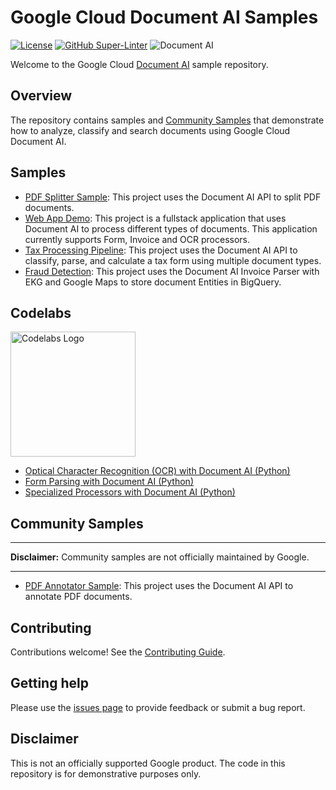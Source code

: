# Google Cloud Document AI Samples

[![License](https://img.shields.io/badge/License-Apache%202.0-blue.svg)](LICENSE)
[![GitHub Super-Linter](https://github.com/GoogleCloudPlatform/document-ai-samples/workflows/Lint%20Code%20Base/badge.svg)](https://github.com/marketplace/actions/super-linter)
![Document AI](https://storage.googleapis.com/gweb-cloudblog-publish/images/gcp_docai_platform.1000064920000870.max-2000x2000.jpg)

Welcome to the Google Cloud [Document AI](https://cloud.google.com/document-ai) sample repository.

## Overview

The repository contains samples and [Community Samples](https://github.com/GoogleCloudPlatform/document-ai-samples/tree/main/community) that demonstrate how to analyze, classify and search documents using Google Cloud Document AI.

## Samples

* [PDF Splitter Sample](https://github.com/GoogleCloudPlatform/document-ai-samples/tree/main/pdf-splitter-python): This project uses the Document AI API to split PDF documents.
* [Web App Demo](https://github.com/GoogleCloudPlatform/document-ai-samples/tree/main/web-app-demo): This project is a fullstack application that uses Document AI to process different types of documents. This application currently supports Form, Invoice and OCR processors.
* [Tax Processing Pipeline](tax-processing-pipeline-python/): This project uses the Document AI API to classify, parse, and calculate a tax form using multiple document types.
* [Fraud Detection](fraud-detection-python/): This project uses the Document AI Invoice Parser with EKG and Google Maps to store document Entities in BigQuery.

## Codelabs
<!-- markdownlint-disable MD033 -->
<img src="https://www.gstatic.com/devrel-devsite/prod/vc705ce9bd51279e80f03a51aec7c6eb1f05e56e75c958618655fc719098c9888/codelabs/images/lockup.svg" alt="Codelabs Logo" width="200"/>

* [Optical Character Recognition (OCR) with Document AI (Python)](https://codelabs.developers.google.com/codelabs/docai-ocr-python)
* [Form Parsing with Document AI (Python)](https://codelabs.developers.google.com/codelabs/docai-form-parser-v1-python)
* [Specialized Processors with Document AI (Python)](https://codelabs.developers.google.com/docai-specialized-processors)

## Community Samples

---
**Disclaimer:** Community samples are not officially maintained by Google.

---

* [PDF Annotator Sample](https://github.com/GoogleCloudPlatform/document-ai-samples/tree/main/community/pdf-annotator-python): This project uses the Document AI API to annotate PDF documents.

## Contributing

Contributions welcome! See the [Contributing Guide](https://github.com/GoogleCloudPlatform/document-ai-samples/blob/main/.github/CONTRIBUTING.md).

## Getting help

Please use the [issues page](https://github.com/GoogleCloudPlatform/document-ai-samples/issues) to provide feedback or submit a bug report.

## Disclaimer

This is not an officially supported Google product. The code in this repository is for demonstrative purposes only.
